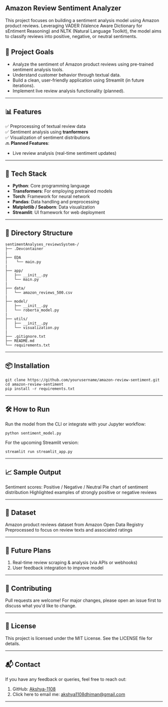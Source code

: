 ## Amazon Review Sentiment Analyzer

This project focuses on building a sentiment analysis model using Amazon product reviews. Leveraging VADER (Valence Aware Dictionary for sEntiment Reasoning) and NLTK (Natural Language Toolkit), the model aims to classify reviews into positive, negative, or neutral sentiments.

## 🚀 Project Goals

- Analyze the sentiment of Amazon product reviews using pre-trained sentiment analysis tools.
- Understand customer behavior through textual data.
- Build a clean, user-friendly application using Streamlit (in future iterations).
- Implement live review analysis functionality (planned).

---

## 📊 Features

✅ Preprocessing of textual review data  
✅ Sentiment analysis using **tranformers**  
✅ Visualization of sentiment distributions  
🔜 **Planned Features**:
- Live review analysis (real-time sentiment updates)

---

## 🧠 Tech Stack

- **Python**: Core programming language
- **Transformers**: For employing pretrained models
- **Torch**: Framework for neural network
- **Pandas**: Data handling and preprocessing
- **Matplotlib / Seaborn**: Data visualization
- **Streamlit**: UI framework for web deployment

---

## 📁 Directory Structure

```
sentimentAnalyses_reviewsSystem-/
├── .Devcontainer
|
├── EDA
|    └── main.py
|
├── app/
│   ├── __init__.py
│   └── main.py
|
├── data/
│   └── amazon_reviews_500.csv
|
├── model/
│   ├── __init__.py
│   └── roberta_model.py
|
├── utils/
│   ├── __init__.py
│   └── visualization.py
|
├── .gitignore.txt
├── README.md
└── requirements.txt

```


---

## 📦 Installation

```
git clone https://github.com/yourusername/amazon-review-sentiment.git
cd amazon-review-sentiment
pip install -r requirements.txt
```
---
## 🛠️ How to Run

Run the model from the CLI or integrate with your Jupyter workflow:

```
python sentiment_model.py
```

For the upcoming Streamlit version:
```
streamlit run streamlit_app.py
```
---
## 📈 Sample Output

  Sentiment scores: Positive / Negative / Neutral
  Pie chart of sentiment distribution
  Highlighted examples of strongly positive or negative reviews
  
---

## 🧪 Dataset
  Amazon product reviews dataset from Amazon Open Data Registry
  Preprocessed to focus on review texts and associated ratings
  
---

## 🔮 Future Plans
  1. Real-time review scraping & analysis (via APIs or webhooks)
  2. User feedback integration to improve model
  
---

## 🤝 Contributing
  Pull requests are welcome! For major changes, please open an issue first to discuss what you'd like to change.
  
---


## 📜 License
  This project is licensed under the MIT License. See the LICENSE file for details.
  
---

## 📬 Contact
If you have any feedback or queries, feel free to reach out:

  1. GitHub: [Akshya-1108](https://github.com/Akshya-1108)
  2. Click here to email me: [akshya1108dhiman@gmail.com](mailto:akshya1108dhiman@gmail.com?subject=Enquiry%20about%20your%20project&body=Hi,%20I%20was%20reading%20your%20README)

---
